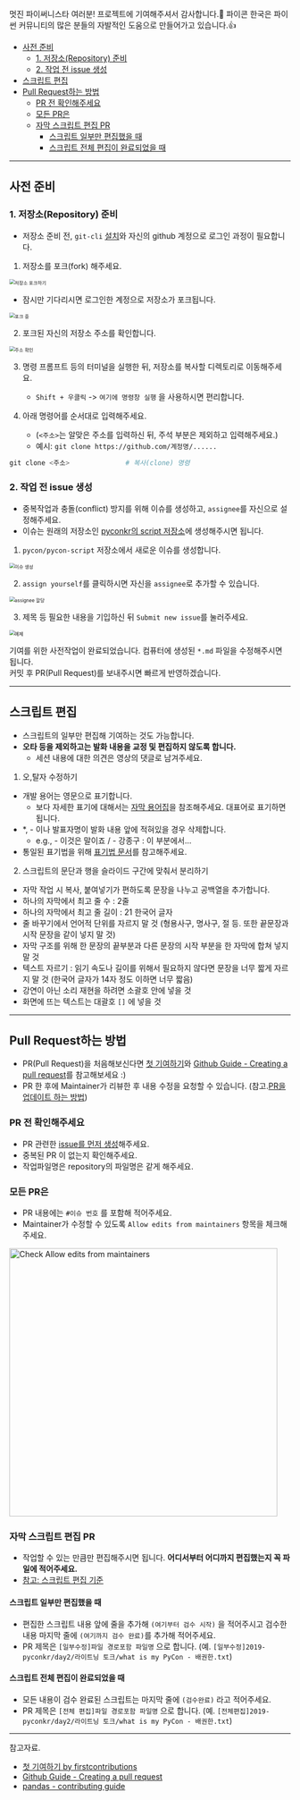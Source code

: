 멋진 파이써니스타 여러분! 프로젝트에 기여해주셔서 감사합니다.:tada: 파이콘 한국은 파이썬 커뮤니티의 많은 분들의 자발적인 도움으로 만들어가고 있습니다.:+1:

- [사전 준비](#%EC%82%AC%EC%A0%84-%EC%A4%80%EB%B9%84)
    - [1. 저장소\(Repository\) 준비](#1-%EC%A0%80%EC%9E%A5%EC%86%8Crepository-%EC%A4%80%EB%B9%84)
    - [2. 작업 전 issue 생성](#2-%EC%9E%91%EC%97%85-%EC%A0%84-issue-%EC%83%9D%EC%84%B1)
- [스크립트 편집](#%EC%8A%A4%ED%81%AC%EB%A6%BD%ED%8A%B8-%ED%8E%B8%EC%A7%91)
- [Pull Request하는 방법](#Pull-Request하는-방법)
    - [PR 전 확인해주세요](#pr-%EC%A0%84-%ED%99%95%EC%9D%B8%ED%95%B4%EC%A3%BC%EC%84%B8%EC%9A%94)
    - [모든 PR은](#%EB%AA%A8%EB%93%A0-pr%EC%9D%80)
    - [자막 스크립트 편집 PR](#%EC%9E%90%EB%A7%89-%EC%8A%A4%ED%81%AC%EB%A6%BD%ED%8A%B8-%ED%8E%B8%EC%A7%91-pr)
        - [스크립트 일부만 편집했을 때](#%EC%8A%A4%ED%81%AC%EB%A6%BD%ED%8A%B8-%EC%9D%BC%EB%B6%80%EB%A7%8C-%ED%8E%B8%EC%A7%91%ED%96%88%EC%9D%84-%EB%95%8C)
        - [스크립트 전체 편집이 완료되었을 때](#%EC%8A%A4%ED%81%AC%EB%A6%BD%ED%8A%B8-%EC%A0%84%EC%B2%B4-%ED%8E%B8%EC%A7%91%EC%9D%B4-%EC%99%84%EB%A3%8C%EB%90%98%EC%97%88%EC%9D%84-%EB%95%8C)

---
## 사전 준비
### 1. 저장소(Repository) 준비
- 저장소 준비 전, `git-cli` [설치](https://git-scm.com/)와 자신의 github 계정으로 로그인 과정이 필요합니다.

1. 저장소를 포크(fork) 해주세요.  
<img src="./image/fork.png" alt="저장소 포크하기" style="zoom:60%;" />  

- 잠시만 기다리시면 로그인한 계정으로 저장소가 포크됩니다.  
<img src="./image/forking.png" alt="포크 중" style="zoom:60%;" />  
  
2. 포크된 자신의 저장소 주소를 확인합니다.  
<img src="./image/check_address.png" alt="주소 확인" style="zoom:60%;" />  
  
3. 명령 프롬프트 등의 터미널을 실행한 뒤, 저장소를 복사할 디렉토리로 이동해주세요.  
   - `Shift + 우클릭` -> `여기에 명령창 실행` 을 사용하시면 편리합니다.  
  
4. 아래 명령어를 순서대로 입력해주세요.   
   - (`<주소>`는 알맞은 주소를 입력하신 뒤, 주석 부분은 제외하고 입력해주세요.)  
   - 예시: `git clone https://github.com/계정명/......`  
  
```powershell
git clone <주소>              # 복사(clone) 명령
```

### 2. 작업 전 issue 생성  
- 중복작업과 충돌(conflict) 방지를 위해 이슈를 생성하고, `assignee`를 자신으로 설정해주세요.  
- 이슈는 원래의 저장소인 [pyconkr의 script 저장소](https://github.com/pythonkr/pyconkr-script)에 생성해주시면 됩니다.  

1. `pycon/pycon-script` 저장소에서 새로운 이슈를 생성합니다.  
<img src="./image/new-issue.png" alt="이슈 생성" style="zoom:60%;" />  

2. `assign yourself`를 클릭하시면 자신을 `assignee`로 추가할 수 있습니다.  
<img src="./image/assign-yourself.png" alt="assignee 할당" style="zoom:60%;" />  

3. 제목 등 필요한 내용을 기입하신 뒤 `Submit new issue`를 눌러주세요.  
<img src="./image/example-complete.png" alt="예제" style="zoom:60%;" />  
  
기여를 위한 사전작업이 완료되었습니다. 컴퓨터에 생성된 `*.md` 파일을 수정해주시면 됩니다.  
커밋 후 PR(Pull Request)를 보내주시면 빠르게 반영하겠습니다.  

---
## 스크립트 편집
- 스크립트의 일부만 편집해 기여하는 것도 가능합니다. 
- **오타 등을 제외하고는 발화 내용을 교정 및 편집하지 않도록 합니다.** 
  - 세션 내용에 대한 의견은 영상의 댓글로 남겨주세요.

1. 오,탈자 수정하기
- 개발 용어는 영문으로 표기합니다.
    - 보다 자세한 표기에 대해서는 [자막 용어집](https://github.com/pythonkr/python-terms)을 참조해주세요. 대표어로 표기하면 됩니다.
- \*, - 이나 발표자명이 발화 내용 앞에 적혀있을 경우 삭제합니다.
    - e.g., - 이것은 말이죠 / - 강종구 : 이 부분에서...
- 통일된 표기법을 위해 [표기법 문서](https://github.com/pythonkr/pyconkr-script/blob/master/subtitle-notation.md)를 참고해주세요.

2. 스크립트의 문단과 행을 슬라이드 구간에 맞춰서 분리하기
- 자막 작업 시 복사, 붙여넣기가 편하도록 문장을 나누고 공백열을 추가합니다.
- 하나의 자막에서 최고 줄 수 : 2줄
- 하나의 자막에서 최고 줄 길이 : 21 한국어 글자
- 줄 바꾸기에서 언어적 단위를 자르지 말 것 (형용사구, 명사구, 절 등. 또한 끝문장과 시작 문장을 같이 넣지 말 것)
- 자막 구조를 위해 한 문장의 끝부분과 다른 문장의 시작 부분을 한 자막에 합쳐 넣지 말 것
- 텍스트 자르기 : 읽기 속도나 길이를 위해서 필요하지 않다면 문장을 너무 짧게 자르지 말 것 (한국어 글자가 14자 정도 이하면 너무 짧음)
- 강연이 아닌 소리 재현을 하려면 소괄호 안에 넣을 것
- 화면에 뜨는 텍스트는 대괄호 `[]` 에 넣을 것

---
## Pull Request하는 방법
- PR(Pull Request)을 처음해보신다면 [첫 기여하기](https://github.com/firstcontributions/first-contributions/blob/master/translations/README.ko.md)와 [Github Guide - Creating a pull request](https://help.github.com/en/github/collaborating-with-issues-and-pull-requests/creating-a-pull-request)를 참고해보세요 :)  
- PR 한 후에 Maintainer가 리뷰한 후 내용 수정을 요청할 수 있습니다. (참고.[PR을 업데이트 하는 방법](https://pandas-docs.github.io/pandas-docs-travis/development/contributing.html#updating-your-pull-request))

### PR 전 확인해주세요 
- PR 관련한 [issue를 먼저 생성](./preparation.md#2-작업-전-issue-생성)해주세요.
- 중복된 PR 이 없는지 확인해주세요.
- 작업파일명은 repository의 파일명은 같게 해주세요.

### 모든 PR은
- PR 내용에는 `#이슈 번호` 를 포함해 적어주세요. 
- Maintainer가 수정할 수 있도록 `Allow edits from maintainers` 항목을 체크해주세요. 
<img src="image/pr-check-allow-edits-from-maintainers-option.png" alt="Check Allow edits from maintainers" height="480">

### 자막 스크립트 편집 PR
- 작업할 수 있는 만큼만 편집해주시면 됩니다. **어디서부터 어디까지 편집했는지 꼭 파일에 적어주세요.**
- [참고: 스크립트 편집 기준](https://github.com/pythonkr/pyconkr-script#스크립트-편집)

#### 스크립트 일부만 편집했을 때 
- 편집한 스크립트 내용 앞에 줄을 추가해 `(여기부터 검수 시작)` 을 적어주시고 검수한 내용 마지막 줄에 `(여기까지 검수 완료)`를 추가해 적어주세요.
- PR 제목은 `[일부수정]파일 경로포함 파일명` 으로 합니다. 
(예. `[일부수정]2019-pyconkr/day2/라이트닝 토크/what is my PyCon - 배권한.txt`)

#### 스크립트 전체 편집이 완료되었을 때

- 모든 내용이 검수 완료된 스크립트는 마지막 줄에 `(검수완료)` 라고 적어주세요.
- PR 제목은 `[전체 편집]파일 경로포함 파일명` 으로 합니다. 
(예. `[전체편집]2019-pyconkr/day2/라이트닝 토크/what is my PyCon - 배권한.txt`)

---
참고자료. 
- [첫 기여하기 by firstcontributions](https://github.com/firstcontributions/first-contributions/blob/master/translations/README.ko.md)
- [Github Guide - Creating a pull request](https://help.github.com/en/github/collaborating-with-issues-and-pull-requests/creating-a-pull-request)
- [pandas - contributing guide](https://pandas-docs.github.io/pandas-docs-travis/development/contributing.html#updating-your-pull-request)
